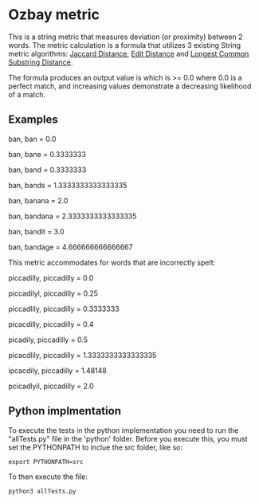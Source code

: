 # Ozbay metric

This is a string metric that measures deviation (or proximity) between 2 words. The metric calculation is a formula that utilizes 3 existing String metric algorithms: [Jaccard Distance][], [Edit Distance][] and [Longest Common Substring Distance][].

The formula produces an output value is which is >= 0.0 where 0.0 is a perfect match, and increasing values demonstrate a decreasing likelihood of a match.

## Examples

ban, ban = 0.0

ban, bane = 0.3333333

ban, band = 0.3333333

ban, bands = 1.3333333333333335

ban, banana = 2.0

ban, bandana = 2.3333333333333335

ban, bandit = 3.0

ban, bandage = 4.666666666666667


This metric accommodates for words that are incorrectly spelt:

piccadilly, piccadilly = 0.0

piccadilyl, piccadilly = 0.25

piccadlily, piccadilly = 0.3333333

picacdilly, piccadilly = 0.4

picadily, piccadilly = 0.5

picacdlily, piccadilly = 1.3333333333333335

ipcacdily, piccadilly = 1.48148

pcicadlyil, piccadilly = 2.0


## Python implmentation

To execute the tests in the python implementation you need to run the "allTests.py" file in the 'python' folder.
Before you execute this, you must set the PYTHONPATH to inclue the src folder, like so:

``` export PYTHONPATH=src ```

To then execute the file:

``` python3 allTests.py ```


[Jaccard Distance]: https://en.wikipedia.org/wiki/Jaccard_index
[Edit Distance]: https://en.wikipedia.org/wiki/Edit_distance
[Longest Common Substring Distance]: https://en.wikipedia.org/wiki/Longest_common_substring_problem 